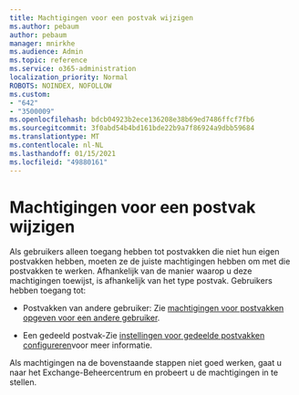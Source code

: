 ```yaml
---
title: Machtigingen voor een postvak wijzigen
ms.author: pebaum
author: pebaum
manager: mnirkhe
ms.audience: Admin
ms.topic: reference
ms.service: o365-administration
localization_priority: Normal
ROBOTS: NOINDEX, NOFOLLOW
ms.custom:
- "642"
- "3500009"
ms.openlocfilehash: bdcb04923b2ece136208e38b69ed7486ffcf7fb6
ms.sourcegitcommit: 3f0abd54b4bd161bde22b9a7f86924a9dbb59684
ms.translationtype: MT
ms.contentlocale: nl-NL
ms.lasthandoff: 01/15/2021
ms.locfileid: "49880161"
---
```

# <a name="changing-permissions-on-a-mailbox"></a>Machtigingen voor een postvak wijzigen

Als gebruikers alleen toegang hebben tot postvakken die niet hun eigen postvakken hebben, moeten ze de juiste machtigingen hebben om met die postvakken te werken. Afhankelijk van de manier waarop u deze machtigingen toewijst, is afhankelijk van het type postvak. Gebruikers hebben toegang tot:
  
- Postvakken van andere gebruiker: Zie [machtigingen voor postvakken opgeven voor een andere gebruiker](https://docs.microsoft.com/microsoft-365/admin/add-users/give-mailbox-permissions-to-another-user).
    
- Een gedeeld postvak-Zie [instellingen voor gedeelde postvakken configureren](https://docs.microsoft.com/microsoft-365/admin/email/configure-a-shared-mailbox#add-or-remove-members)voor meer informatie.
    
Als machtigingen na de bovenstaande stappen niet goed werken, gaat u naar het Exchange-Beheercentrum en probeert u de machtigingen in te stellen. [](https://technet.microsoft.com/library/jj919240%28v=exchg.150%29.aspx)
  
